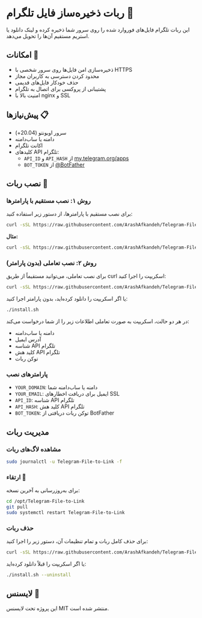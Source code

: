 # ربات ذخیره‌ساز فایل تلگرام 📁

این ربات تلگرام فایل‌های فوروارد شده را روی سرور شما ذخیره کرده و لینک دانلود یا استریم مستقیم آن‌ها را تحویل می‌دهد.

## امکانات 🚀

- ذخیره‌سازی امن فایل‌ها روی سرور شخصی با HTTPS
- محدود کردن دسترسی به کاربران مجاز
- حذف خودکار فایل‌های قدیمی
- پشتیبانی از پروکسی برای اتصال به تلگرام
- امنیت بالا با nginx و SSL

## پیش‌نیازها 📋

- سرور اوبونتو (20.04+)
- دامنه یا ساب‌دامنه
- اکانت تلگرام
- کلیدهای API تلگرام:
  - `API_ID` و `API_HASH` از [my.telegram.org/apps](https://my.telegram.org/apps)
  - `BOT_TOKEN` از [@BotFather](https://t.me/BotFather)

## نصب ربات 🔧

### روش ۱: نصب مستقیم با پارامترها

برای نصب مستقیم با پارامترها، از دستور زیر استفاده کنید:

```bash
curl -sSL https://raw.githubusercontent.com/ArashAfkandeh/Telegram-File-to-Link/blob/main/install.sh | sudo bash -s -- 'YOUR_DOMAIN' 'YOUR_EMAIL' 'API_ID' 'API_HASH' 'BOT_TOKEN'
```

**مثال:**

```bash
curl -sSL https://raw.githubusercontent.com/ArashAfkandeh/Telegram-File-to-Link/blob/main/install.sh | sudo bash -s -- 'bot.example.com' 'admin@example.com' '123456' 'abcdef1234567890abcdef1234567890' '5555555555:AAAAAAAAAAbbbbbbbbbbCCCCCCCCCC'
```

### روش ۲: نصب تعاملی (بدون پارامتر)

برای نصب تعاملی، می‌توانید مستقیماً از طریق curl اسکریپت را اجرا کنید:

```bash
curl -sSL https://raw.githubusercontent.com/ArashAfkandeh/Telegram-File-to-Link/blob/main/install.sh | sudo bash
```

یا اگر اسکریپت را دانلود کرده‌اید، بدون پارامتر اجرا کنید:

```bash
./install.sh
```

در هر دو حالت، اسکریپت به صورت تعاملی اطلاعات زیر را از شما درخواست می‌کند:
- دامنه یا ساب‌دامنه
- آدرس ایمیل
- شناسه API تلگرام
- کلید هش API تلگرام
- توکن ربات

### پارامترهای نصب

- `YOUR_DOMAIN`: دامنه یا ساب‌دامنه شما
- `YOUR_EMAIL`: ایمیل برای دریافت اخطارهای SSL
- `API_ID`: شناسه API تلگرام
- `API_HASH`: کلید هش API تلگرام
- `BOT_TOKEN`: توکن ربات دریافتی از BotFather

## مدیریت ربات

### مشاهده لاگ‌های ربات

```bash
sudo journalctl -u Telegram-File-to-Link -f
```


### ارتقاء 🔄

برای به‌روزرسانی به آخرین نسخه:
```bash
cd /opt/Telegram-File-to-Link
git pull
sudo systemctl restart Telegram-File-to-Link
```

### حذف ربات

برای حذف کامل ربات و تمام تنظیمات آن، دستور زیر را اجرا کنید:

```bash
curl -sSL https://raw.githubusercontent.com/ArashAfkandeh/Telegram-File-to-Link/blob/main/install.sh | sudo bash -s -- --uninstall
```

یا اگر اسکریپت را قبلاً دانلود کرده‌اید:

```bash
./install.sh --uninstall
```

## لایسنس 📝

این پروژه تحت لایسنس MIT منتشر شده است.

